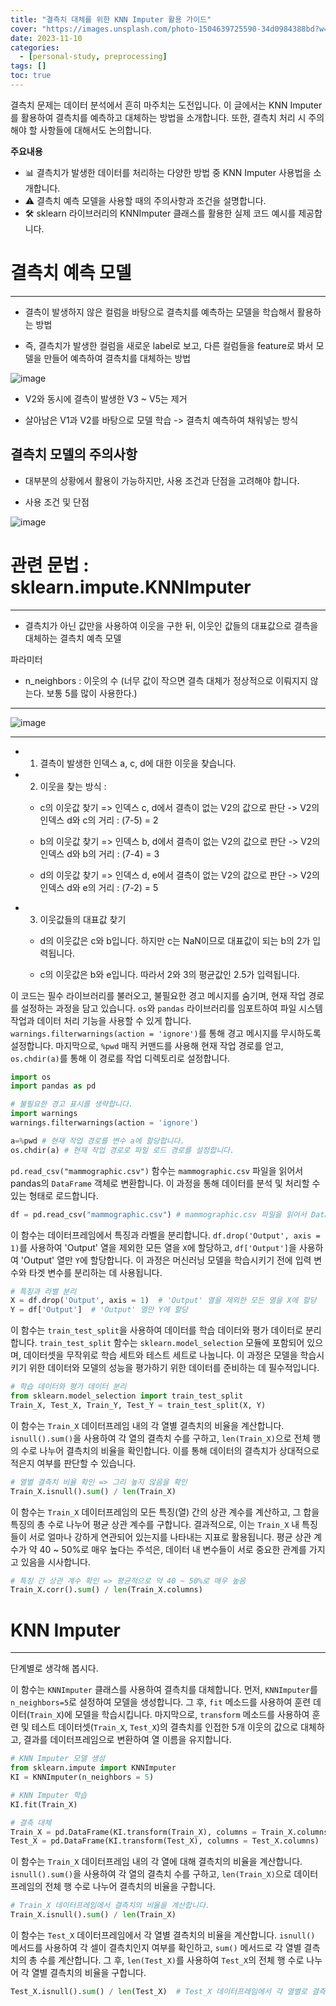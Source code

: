 ```yaml
---
title: "결측치 대체를 위한 KNN Imputer 활용 가이드"
cover: "https://images.unsplash.com/photo-1504639725590-34d0984388bd?w=1920&h=1080&fit=crop"
date: 2023-11-10
categories:
  - [personal-study, preprocessing]
tags: []
toc: true
---
```


결측치 문제는 데이터 분석에서 흔히 마주치는 도전입니다. 이 글에서는 KNN Imputer를 활용하여 결측치를 예측하고 대체하는 방법을 소개합니다. 또한, 결측치 처리 시 주의해야 할 사항들에 대해서도 논의합니다.

**주요내용**
- 📊 결측치가 발생한 데이터를 처리하는 다양한 방법 중 KNN Imputer 사용법을 소개합니다.
- ⚠️ 결측치 예측 모델을 사용할 때의 주의사항과 조건을 설명합니다.
- 🛠️ sklearn 라이브러리의 KNNImputer 클래스를 활용한 실제 코드 예시를 제공합니다.

# 결측치 예측 모델

---


- 결측이 발생하지 않은 컬럼을 바탕으로 결측치를 예측하는 모델을 학습해서 활용하는 방법

- 즉, 결측치가 발생한 컬럼을 새로운 label로 보고, 다른 컬럼들을 feature로 봐서 모델을 만들어 예측하여 결측치를 대체하는 방법

![image](https://user-images.githubusercontent.com/74717033/134630421-089c091b-ae43-4fd8-b334-ae0683481470.png)

- V2와 동시에 결측이 발생한 V3 ~ V5는 제거

- 살아남은 V1과 V2를 바탕으로 모델 학습 -> 결측치 예측하여 채워넣는 방식

## 결측치 모델의 주의사항

- 대부분의 상황에서 활용이 가능하지만, 사용 조건과 단점을 고려해야 합니다.

- 사용 조건 및 단점

![image](https://user-images.githubusercontent.com/74717033/134630448-c90998ca-12fb-4433-8f48-59ac801ffcdb.png)

# 관련 문법 : sklearn.impute.KNNImputer

---


- 결측치가 아닌 값만을 사용하여 이웃을 구한 뒤, 이웃인 값들의 대표값으로 결측을 대체하는 결측치 예측 모델

파라미터

- n_neighbors : 이웃의 수 (너무 값이 작으면 결측 대체가 정상적으로 이뤄지지 않는다. 보통 5를 많이 사용한다.)

---


![image](https://user-images.githubusercontent.com/74717033/134630468-db2ba9bb-7dfb-4701-8fb4-11f053322c86.png)

---


- 1) 결측이 발생한 인덱스 a, c, d에 대한 이웃을 찾습니다.

- 2) 이웃을 찾는 방식 :

    - c의 이웃값 찾기 => 인덱스 c, d에서 결측이 없는 V2의 값으로 판단 -> V2의 인덱스 d와 c의 거리 : (7-5) = 2

    - b의 이웃값 찾기 => 인덱스 b, d에서 결측이 없는 V2의 값으로 판단 -> V2의 인덱스 d와 b의 거리 : (7-4) = 3

    - d의 이웃값 찾기 => 인덱스 d, e에서 결측이 없는 V2의 값으로 판단 -> V2의 인덱스 d와 e의 거리 : (7-2) = 5

- 3) 이웃값들의 대표값 찾기

    - d의 이웃값은 c와 b입니다. 하지만 c는 NaN이므로 대표값이 되는 b의 2가 입력됩니다.

    - c의 이웃값은 b와 e입니다. 따라서 2와 3의 평균값인 2.5가 입력됩니다.

이 코드는 필수 라이브러리를 불러오고, 불필요한 경고 메시지를 숨기며, 현재 작업 경로를 설정하는 과정을 담고 있습니다. `os`와 `pandas` 라이브러리를 임포트하여 파일 시스템 작업과 데이터 처리 기능을 사용할 수 있게 합니다. `warnings.filterwarnings(action = 'ignore')`를 통해 경고 메시지를 무시하도록 설정합니다. 마지막으로, `%pwd` 매직 커맨드를 사용해 현재 작업 경로를 얻고, `os.chdir(a)`를 통해 이 경로를 작업 디렉토리로 설정합니다.

```python
import os
import pandas as pd

# 불필요한 경고 표시를 생략합니다.
import warnings
warnings.filterwarnings(action = 'ignore')

a=%pwd # 현재 작업 경로를 변수 a에 할당합니다.
os.chdir(a) # 현재 작업 경로로 파일 로드 경로를 설정합니다.
```

`pd.read_csv("mammographic.csv")` 함수는 `mammographic.csv` 파일을 읽어서 pandas의 `DataFrame` 객체로 변환합니다. 이 과정을 통해 데이터를 분석 및 처리할 수 있는 형태로 로드합니다.

```python
df = pd.read_csv("mammographic.csv") # mammographic.csv 파일을 읽어서 DataFrame으로 변환
```

이 함수는 데이터프레임에서 특징과 라벨을 분리합니다. `df.drop('Output', axis = 1)`를 사용하여 'Output' 열을 제외한 모든 열을 `X`에 할당하고, `df['Output']`을 사용하여 'Output' 열만 `Y`에 할당합니다. 이 과정은 머신러닝 모델을 학습시키기 전에 입력 변수와 타겟 변수를 분리하는 데 사용됩니다.

```python
# 특징과 라벨 분리
X = df.drop('Output', axis = 1)  # 'Output' 열을 제외한 모든 열을 X에 할당
Y = df['Output']  # 'Output' 열만 Y에 할당
```

이 함수는 `train_test_split`을 사용하여 데이터를 학습 데이터와 평가 데이터로 분리합니다. `train_test_split` 함수는 `sklearn.model_selection` 모듈에 포함되어 있으며, 데이터셋을 무작위로 학습 세트와 테스트 세트로 나눕니다. 이 과정은 모델을 학습시키기 위한 데이터와 모델의 성능을 평가하기 위한 데이터를 준비하는 데 필수적입니다.

```python
# 학습 데이터와 평가 데이터 분리
from sklearn.model_selection import train_test_split
Train_X, Test_X, Train_Y, Test_Y = train_test_split(X, Y)
```

이 함수는 `Train_X` 데이터프레임 내의 각 열별 결측치의 비율을 계산합니다. `isnull().sum()`을 사용하여 각 열의 결측치 수를 구하고, `len(Train_X)`으로 전체 행의 수로 나누어 결측치의 비율을 확인합니다. 이를 통해 데이터의 결측치가 상대적으로 적은지 여부를 판단할 수 있습니다.

```python
# 열별 결측치 비율 확인 => 그리 높지 않음을 확인
Train_X.isnull().sum() / len(Train_X)
```

이 함수는 `Train_X` 데이터프레임의 모든 특징(열) 간의 상관 계수를 계산하고, 그 합을 특징의 총 수로 나누어 평균 상관 계수를 구합니다. 결과적으로, 이는 `Train_X` 내 특징들이 서로 얼마나 강하게 연관되어 있는지를 나타내는 지표로 활용됩니다. 평균 상관 계수가 약 40 ~ 50%로 매우 높다는 주석은, 데이터 내 변수들이 서로 중요한 관계를 가지고 있음을 시사합니다.

```python
# 특징 간 상관 계수 확인 => 평균적으로 약 40 ~ 50%로 매우 높음
Train_X.corr().sum() / len(Train_X.columns)
```

# KNN Imputer

---


단계별로 생각해 봅시다.

이 함수는 `KNNImputer` 클래스를 사용하여 결측치를 대체합니다. 먼저, `KNNImputer`를 `n_neighbors=5`로 설정하여 모델을 생성합니다. 그 후, `fit` 메소드를 사용하여 훈련 데이터(`Train_X`)에 모델을 학습시킵니다. 마지막으로, `transform` 메소드를 사용하여 훈련 및 테스트 데이터셋(`Train_X`, `Test_X`)의 결측치를 인접한 5개 이웃의 값으로 대체하고, 결과를 데이터프레임으로 변환하여 열 이름을 유지합니다.

```python
# KNN Imputer 모델 생성
from sklearn.impute import KNNImputer
KI = KNNImputer(n_neighbors = 5)

# KNN Imputer 학습
KI.fit(Train_X)

# 결측 대체
Train_X = pd.DataFrame(KI.transform(Train_X), columns = Train_X.columns)
Test_X = pd.DataFrame(KI.transform(Test_X), columns = Test_X.columns)
```

이 함수는 `Train_X` 데이터프레임 내의 각 열에 대해 결측치의 비율을 계산합니다. `isnull().sum()`을 사용하여 각 열의 결측치 수를 구하고, `len(Train_X)`으로 데이터프레임의 전체 행 수로 나누어 결측치의 비율을 구합니다.

```python
# Train_X 데이터프레임에서 결측치의 비율을 계산합니다.
Train_X.isnull().sum() / len(Train_X)
```

이 함수는 `Test_X` 데이터프레임에서 각 열별 결측치의 비율을 계산합니다. `isnull()` 메서드를 사용하여 각 셀이 결측치인지 여부를 확인하고, `sum()` 메서드로 각 열별 결측치의 총 수를 계산합니다. 그 후, `len(Test_X)`를 사용하여 `Test_X`의 전체 행 수로 나누어 각 열별 결측치의 비율을 구합니다.

```python
Test_X.isnull().sum() / len(Test_X)  # Test_X 데이터프레임에서 각 열별로 결측치의 비율을 계산합니다.
```
